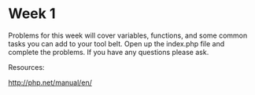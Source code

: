 # Week 1

Problems for this week will cover variables, functions, and some common tasks you can add to your tool belt.   Open up the index.php file and complete the problems. If you have any questions please ask.  

Resources:

http://php.net/manual/en/